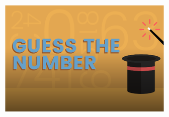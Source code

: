 <h4 align="center">
        <img src="https://github.com/muhammadshahbaz08/Node-Projects/blob/main/project01_number_guessing-game/images/games_guess_the_number.png" />
    </a>
    <br>
    <br>

</h4>
